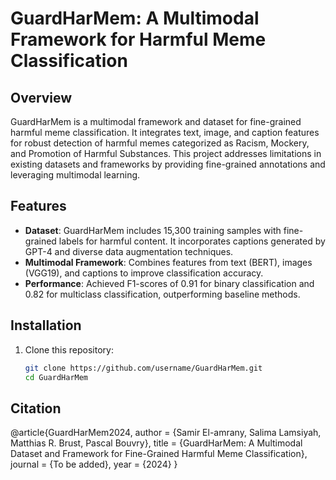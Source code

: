 # GuardHarMem: A Multimodal Framework for Harmful Meme Classification

## Overview
GuardHarMem is a multimodal framework and dataset for fine-grained harmful meme classification. It integrates text, image, and caption features for robust detection of harmful memes categorized as Racism, Mockery, and Promotion of Harmful Substances. This project addresses limitations in existing datasets and frameworks by providing fine-grained annotations and leveraging multimodal learning.

## Features
- **Dataset**: GuardHarMem includes 15,300 training samples with fine-grained labels for harmful content. It incorporates captions generated by GPT-4 and diverse data augmentation techniques.
- **Multimodal Framework**: Combines features from text (BERT), images (VGG19), and captions to improve classification accuracy.
- **Performance**: Achieved F1-scores of 0.91 for binary classification and 0.82 for multiclass classification, outperforming baseline methods.

## Installation
1. Clone this repository:
   ```bash
   git clone https://github.com/username/GuardHarMem.git
   cd GuardHarMem

## Citation
@article{GuardHarMem2024,
  author = {Samir El-amrany, Salima Lamsiyah, Matthias R. Brust, Pascal Bouvry},
  title = {GuardHarMem: A Multimodal Dataset and Framework for Fine-Grained Harmful Meme Classification},
  journal = {To be added},
  year = {2024}
}
